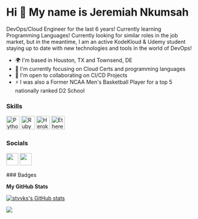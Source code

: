 Hi 👋 My name is Jeremiah Nkumsah
=================================

DevOps/Cloud Engineer for the last 6 years! Currently learning Programming Languages! Currently looking for similar roles in the job market, but in the meantime, I am an active KodeKloud & Udemy student staying up to date with new technologies and tools in the world of DevOps!

* 🌍  I'm based in Houston, TX and Townsend, DE
* 🧠  I'm currently focusing on Cloud Certs and programming languages
* 🤝  I'm open to collaborating on CI/CD Projects
* ⚡  I was also a Former NCAA Men's Basketball Player for a top 5 nationally ranked D2 School

### Skills

<p align="left">
<a href="https://www.python.org/" target="_blank" rel="noreferrer"><img src="https://raw.githubusercontent.com/danielcranney/readme-generator/main/public/icons/skills/python-colored.svg" width="36" height="36" alt="Python" /></a>
<a href="https://www.ruby-lang.org/en/" target="_blank" rel="noreferrer"><img src="https://raw.githubusercontent.com/danielcranney/readme-generator/main/public/icons/skills/ruby-colored.svg" width="36" height="36" alt="Ruby" /></a>
<a href="https://www.heroku.com/" target="_blank" rel="noreferrer"><img src="https://raw.githubusercontent.com/danielcranney/readme-generator/main/public/icons/skills/heroku-colored.svg" width="36" height="36" alt="Heroku" /></a>
<a href="https://ethereum.org/en/" target="_blank" rel="noreferrer"><img src="https://raw.githubusercontent.com/danielcranney/readme-generator/main/public/icons/skills/ethereum-colored.svg" width="36" height="36" alt="Ethereum" /></a>
</p>

### Socials

<p align="left"> <a href="https://www.github.com/stvvks" target="_blank" rel="noreferrer"><img src="https://raw.githubusercontent.com/danielcranney/readme-generator/main/public/icons/socials/github.svg" width="32" height="32" /></a> <a href="https://www.linkedin.com/in/jeremiah-nkumsah-aa692a220" target="_blank" rel="noreferrer"><img src="https://raw.githubusercontent.com/danielcranney/readme-generator/main/public/icons/socials/linkedin.svg" width="32" height="32" /></a></p>
### Badges

<b>My GitHub Stats</b>

<a href="http://www.github.com/stvvks"><img src="https://github-readme-stats.vercel.app/api?username=stvvks&show_icons=true&hide=issues,&count_private=true&title_color=84cc16&text_color=ffffff&icon_color=14b8a6&bg_color=1c1917&hide_border=true&show_icons=true" alt="stvvks's GitHub stats" /></a>

<a href="http://www.github.com/stvvks"><img src="https://github-readme-streak-stats.herokuapp.com/?user=stvvks&stroke=ffffff&background=1c1917&ring=84cc16&fire=84cc16&currStreakNum=ffffff&currStreakLabel=84cc16&sideNums=ffffff&sideLabels=ffffff&dates=ffffff&hide_border=true" /></a>
